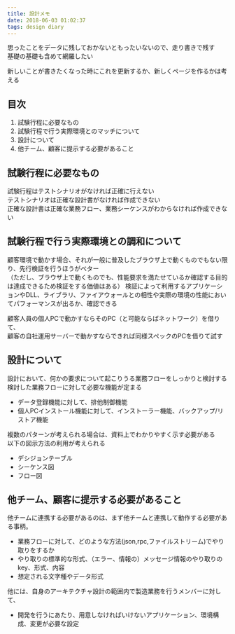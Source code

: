```yaml
---
title: 設計メモ
date: 2018-06-03 01:02:37
tags: design diary
---
```


思ったことをデータに残しておかないともったいないので、走り書きで残す  
基礎の基礎も含めて網羅したい

新しいことが書きたくなった時にこれを更新するか、新しくページを作るかは考える

## 目次

1. 試験行程に必要なもの
1. 試験行程で行う実際環境とのマッチについて
1. 設計について
1. 他チーム、顧客に提示する必要があること

## 試験行程に必要なもの

試験行程はテストシナリオがなければ正確に行えない  
テストシナリオは正確な設計書がなければ作成できない  
正確な設計書は正確な業務フロー、業務シーケンスがわからなければ作成できない

## 試験行程で行う実際環境との調和について

顧客環境で動かす場合、それが一般に普及したブラウザ上で動くものでもない限り、先行検証を行うほうがベター  
（ただし、ブラウザ上で動くものでも、性能要求を満たせているか確認する目的は達成できるため検証をする価値はある）
検証によって利用するアプリケーションやDLL、ライブラリ、ファイアウォールとの相性や実際の環境の性能においてパフォーマンスが出るか、確認できる

顧客人員の個人PCで動かすならそのPC（と可能ならばネットワーク）を借りて、  
顧客の自社運用サーバーで動かすならできれば同様スペックのPCを借りて試す

## 設計について

設計において、何かの要求について起こりうる業務フローをしっかりと検討する  
検討した業務フローに対して必要な機能が定まる

* データ登録機能に対して、排他制御機能
* 個人PCインストール機能に対して、インストーラー機能、バックアップ/リストア機能

複数のパターンが考えられる場合は、資料上でわかりやすく示す必要がある  
以下の図示方法の利用が考えられる

* デシジョンテーブル
* シーケンス図
* フロー図

## 他チーム、顧客に提示する必要があること

他チームに連携する必要があるのは、まず他チームと連携して動作する必要がある事柄。

* 業務フローに対して、どのような方法(json,rpc,ファイルストリーム)でやり取りをするか
* やり取りの標準的な形式、（エラー、情報の）メッセージ情報のやり取りのkey、形式、内容
* 想定される文字種やデータ形式

他には、自身のアーキテクチャ設計の範囲内で製造業務を行うメンバーに対して、

* 開発を行うにあたり、用意しなければいけないアプリケーション、環境構成、変更が必要な設定
